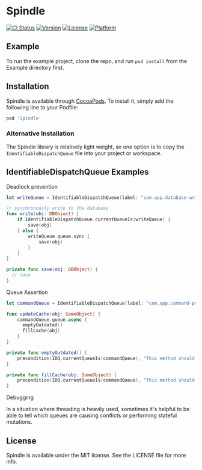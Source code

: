 # Spindle

[![CI Status](http://img.shields.io/travis/vhart/Spindle.svg?style=flat)](https://travis-ci.org/vhart/Spindle)
[![Version](https://img.shields.io/cocoapods/v/Spindle.svg?style=flat)](http://cocoapods.org/pods/Spindle)
[![License](https://img.shields.io/cocoapods/l/Spindle.svg?style=flat)](http://cocoapods.org/pods/Spindle)
[![Platform](https://img.shields.io/cocoapods/p/Spindle.svg?style=flat)](http://cocoapods.org/pods/Spindle)

## Example

To run the example project, clone the repo, and run `pod install` from the Example directory first.

## Installation

Spindle is available through [CocoaPods](http://cocoapods.org). To install
it, simply add the following line to your Podfile:

```ruby
pod 'Spindle'
```

### Alternative Installation

The Spindle library is relatively light weight, so one option is to copy the `IdentifiableDispatchQueue` file into your project or workspace.

## IdentifiableDispatchQueue Examples

Deadlock prevention

```swift
let writeQueue = IdentifiableDispatchQueue(label: "com.app.database-write.queue")

// synchronously write to the database
func write(obj: DBObject) {
    if IdentifiableDispatchQueue.currentQueueIs(writeQueue) {
        save(obj)
    } else {
        writeQueue.queue.sync {
            save(obj)
        }
    }
}

private func save(obj: DBObject) {
  // save
}
```

Queue Assertion

```swift
let commandQueue = IdentifiableDispatchQueue(label: "com.app.command-processing.queue")

func updateCache(obj: SomeObject) {
    commandQueue.queue.async {
      emptyOutdated()
      fillCache(obj)
    }
}

private func emptyOutdated() {
    precondition(IDQ.currentQueueIs(commandQueue), "This method should only be called on the commandQueue") 
}

private func fillCache(obj: SomeObject) {
    precondition(IDQ.currentQueueIs(commandQueue), "This method should only be called on the commandQueue") 
}

```

Debugging

In a situation where threading is heavily used, sometimes it's helpful to be able to tell which queues are causing conflicts or performing stateful mutations.


## License

Spindle is available under the MIT license. See the LICENSE file for more info.

